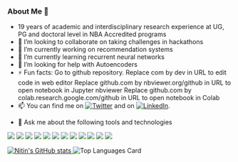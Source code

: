 ### About Me 👋

- 19 years of academic and interdisciplinary research experience at UG, PG and doctoral level in NBA Accredited programs
- 👯 I’m looking to collaborate on taking challenges in hackathons
- 🔭 I’m currently working on recommendation systems
- 🌱 I’m currently learning recurrent neural networks
- 🤔 I’m looking for help with Autoencoders
- ⚡ Fun facts: Go to github repository. 
  Replace com by dev in URL to edit code in web editor
  Replace github.com by nbviewer.org/github in URL to open notebook in Jupyter nbviewer
  Replace github.com by colab.research.google.com/github in URL to open notebook in Colab
- 📫 You can find me on [![Twitter][1.2]][1] and on [![LinkedIn][2.2]][2].
<!-- Icons -->
[1.2]: http://i.imgur.com/wWzX9uB.png (twitter icon without padding)
[2.2]: https://raw.githubusercontent.com/MartinHeinz/MartinHeinz/master/linkedin-3-16.png (LinkedIn icon without padding)
<!-- Links to your social media accounts -->
[1]: https://twitter.com/drnitinmalik1/
[2]: https://www.linkedin.com/in/drnitinmalik/
- 💬 Ask me about the following tools and technologies
 
![](https://img.shields.io/badge/Language-Python-informational?style=flat&logo=<LOGO_NAME>&logoColor=white&color=2bbc8a)
![](https://img.shields.io/badge/Tensors-NumPy-informational?style=flat&logo=<LOGO_NAME>&logoColor=white&color=2bbc8a)
![](https://img.shields.io/badge/File-Pandas-informational?style=flat&logo=<LOGO_NAME>&logoColor=white&color=2bbc8a)
![](https://img.shields.io/badge/Scraping-BeautifulSoup-informational?style=flat&logo=<LOGO_NAME>&logoColor=white&color=2bbc8a)
![](https://img.shields.io/badge/Statistics-statsmodel-informational?style=flat&logo=<LOGO_NAME>&logoColor=white&color=2bbc8a)
![](https://img.shields.io/badge/Visualization-Seaborn-informational?style=flat&logo=<LOGO_NAME>&logoColor=white&color=2bbc8a)
![](https://img.shields.io/badge/ML-sklearn-informational?style=flat&logo=<LOGO_NAME>&logoColor=white&color=2bbc8a)
![](https://img.shields.io/badge/Text-nltk-informational?style=flat&logo=<LOGO_NAME>&logoColor=white&color=2bbc8a)
![](https://img.shields.io/badge/API-keras-informational?style=flat&logo=<LOGO_NAME>&logoColor=white&color=2bbc8a)
![](https://img.shields.io/badge/Framework-TensorFlow-informational?style=flat&logo=<LOGO_NAME>&logoColor=white&color=2bbc8a)
![](https://img.shields.io/badge/Image-OpenCV-informational?style=flat&logo=<LOGO_NAME>&logoColor=white&color=2bbc8a)
![](https://img.shields.io/badge/IDE-Jupyter-informational?style=flat&logo=<LOGO_NAME>&logoColor=white&color=2bbc8a)

[![Nitin's GitHub stats](https://github-readme-stats.vercel.app/api?username=drnitinmalik&hide=contribs,prs&count_private=true&show_icons=true)
](https://github.com/drnitinmalik/github-readme-stats)
![Top Languages Card](https://github-readme-stats.vercel.app/api/top-langs/?username=drnitinmalik)


